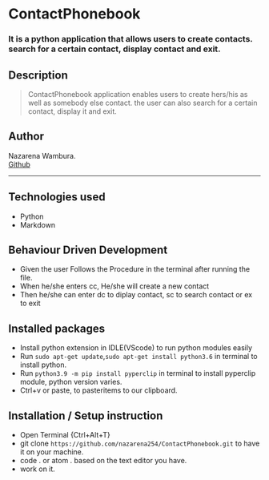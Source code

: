 # ContactPhonebook
### It is a python application that allows users to create contacts. search for a certain contact, display contact and exit. 

## Description
>ContactPhonebook application enables users to create hers/his as well as somebody else contact. the user can also search for a certain contact, display it and exit.

## Author
Nazarena Wambura.</br>
[Github](https://github.com/nazarena254)

----

## Technologies used
* Python
* Markdown

## Behaviour Driven Development
* Given the user Follows the Procedure in the terminal after running the file.
* When he/she enters cc, He/she will create a new contact
* Then he/she can enter dc to diplay contact, sc to search contact or ex to exit

## Installed packages
* Install python extension in IDLE(VScode) to run python modules easily
* Run `sudo apt-get update`,`sudo apt-get install python3.6` in terminal to install python.
* Run `python3.9 -m pip install pyperclip` in terminal to install pyperclip module, python version varies.
* Ctrl+v or paste, to pasteritems to our clipboard.


## Installation / Setup instruction
* Open Terminal {Ctrl+Alt+T}
* git clone ```https://github.com/nazarena254/ContactPhonebook.git``` to have it on your machine.
* code . or atom . based on the text editor you have.
* work on it.